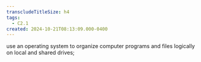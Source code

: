 ```yaml
---
transcludeTitleSize: h4
tags:
  - C2.1
created: 2024-10-21T08:13:09.000-0400
---
```

use an operating system to organize computer programs and files logically on local and shared drives; 